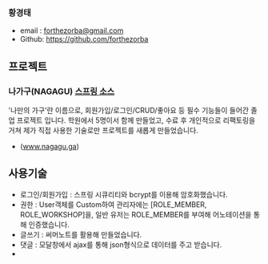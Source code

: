### 황경태
- email : forthezorba@gmail.com
- Github: https://github.com/forthezorba

## 프로젝트
### 나가구(NAGAGU) [스프링 소스](https://github.com/forthezorba/nagagu)

'나만의 가구'란 이름으로, 회원가입/로그인/CRUD/좋아요 등 필수 기능들이 들어간 졸업 프로젝트 입니다. 학원에서 5명이서 함께 만들었고, 수료 후 개인적으로 리팩토링을 거쳐 제가 직접 사용한 기술로만 프로젝트를 새롭게 만들었습니다.
- (www.nagagu.ga)

## 사용기술
- 로그인/회원가입 : 스프링 시큐리티와 bcrypt를 이용해 암호화했습니다.
- 권한 : User객체를 Custom하여 관리자에는 [ROLE_MEMBER, ROLE_WORKSHOP]을, 일반 유저는 ROLE_MEMBER를 부여해 어노테이션을 통해 인증했습니다.
- 글쓰기 : 써머노트를 활용해 만들었습니다.
- 댓글 : 모달창에서 ajax를 통해 json형식으로 데이터를 주고 받습니다.
- 
